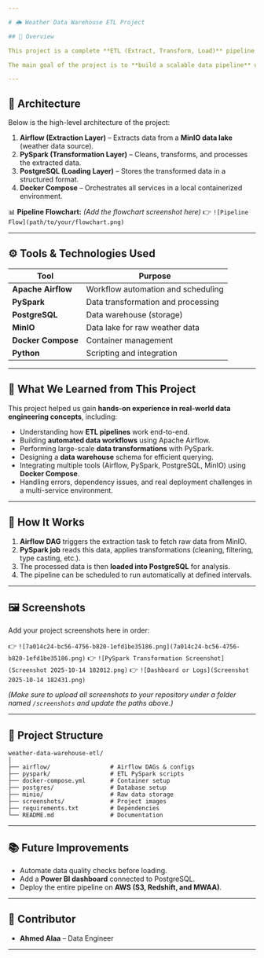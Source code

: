 ```yaml
---

# 🌦️ Weather Data Warehouse ETL Project

## 📘 Overview

This project is a complete **ETL (Extract, Transform, Load)** pipeline designed to collect weather data, process it, and load it into a **PostgreSQL data warehouse** for further analysis.

The main goal of the project is to **build a scalable data pipeline** using modern data engineering tools like **Apache Airflow**, **PySpark**, and **PostgreSQL**, ensuring data reliability, automation, and efficiency.

---
```


## 🧩 Architecture

Below is the high-level architecture of the project:

1. **Airflow (Extraction Layer)** – Extracts data from a **MinIO data lake** (weather data source).
2. **PySpark (Transformation Layer)** – Cleans, transforms, and processes the extracted data.
3. **PostgreSQL (Loading Layer)** – Stores the transformed data in a structured format.
4. **Docker Compose** – Orchestrates all services in a local containerized environment.

📊 **Pipeline Flowchart:**
*(Add the flowchart screenshot here)*
👉 `![Pipeline Flow](path/to/your/flowchart.png)`

---

## ⚙️ Tools & Technologies Used

| Tool               | Purpose                            |
| ------------------ | ---------------------------------- |
| **Apache Airflow** | Workflow automation and scheduling |
| **PySpark**        | Data transformation and processing |
| **PostgreSQL**     | Data warehouse (storage)           |
| **MinIO**          | Data lake for raw weather data     |
| **Docker Compose** | Container management               |
| **Python**         | Scripting and integration          |

---

## 🧠 What We Learned from This Project

This project helped us gain **hands-on experience in real-world data engineering concepts**, including:

* Understanding how **ETL pipelines** work end-to-end.
* Building **automated data workflows** using Apache Airflow.
* Performing large-scale **data transformations** with PySpark.
* Designing a **data warehouse** schema for efficient querying.
* Integrating multiple tools (Airflow, PySpark, PostgreSQL, MinIO) using **Docker Compose**.
* Handling errors, dependency issues, and real deployment challenges in a multi-service environment.

---

## 🚀 How It Works

1. **Airflow DAG** triggers the extraction task to fetch raw data from MinIO.
2. **PySpark job** reads this data, applies transformations (cleaning, filtering, type casting, etc.).
3. The processed data is then **loaded into PostgreSQL** for analysis.
4. The pipeline can be scheduled to run automatically at defined intervals.

---

## 🖼️ Screenshots

Add your project screenshots here in order:

👉 `![7a014c24-bc56-4756-b820-1efd1be35186.png](7a014c24-bc56-4756-b820-1efd1be35186.png)`
👉 `![PySpark Transformation Screenshot](Screenshot 2025-10-14 182012.png)`
👉 `![Dashboard or Logs](Screenshot 2025-10-14 182431.png)`

*(Make sure to upload all screenshots to your repository under a folder named `/screenshots` and update the paths above.)*

---

## 🧩 Project Structure

```
weather-data-warehouse-etl/
│
├── airflow/                 # Airflow DAGs & configs
├── pyspark/                 # ETL PySpark scripts
├── docker-compose.yml       # Container setup
├── postgres/                # Database setup
├── minio/                   # Raw data storage
├── screenshots/             # Project images
├── requirements.txt         # Dependencies
└── README.md                # Documentation
```

---

## 📚 Future Improvements

* Automate data quality checks before loading.
* Add a **Power BI dashboard** connected to PostgreSQL.
* Deploy the entire pipeline on **AWS (S3, Redshift, and MWAA)**.

---

## 👥 Contributor

* **Ahmed Alaa** – Data Engineer

---

